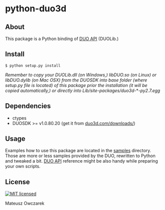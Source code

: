 python-duo3d
=========

About
-----
This package is a Python binding of [DUO API](https://duo3d.com/docs/articles/api) (DUOLib.)

Install
-------

    $ python setup.py install

*Remember to copy your DUOLib.dll (on Windows,) libDUO.so (on Linux) or libDUO.dylib (on Mac OSX) from the DUOSDK into base folder (where setup.py file is located) of this package prior the installation (it will be copied automatically,) or directly into Lib/site-packages/duo3d-***-py2.7.egg*

Dependencies
-------------

* ctypes
* DUOSDK >= v1.0.80.20 (get it from [duo3d.com/downloads/](http://duo3d.com/downloads/))

Usage
------
Examples how to use this package are located in the [samples](https://github.com/MateuszOwczarek/python-duo3d/tree/master/samples) directory. Those are more or less samples provided by the DUO, rewritten to Python and tweaked a bit. [DUO API](https://duo3d.com/docs/articles/) reference might be also handy  while preparing your own scripts.

License
--------
[![MIT licensed](https://img.shields.io/badge/license-MIT-blue.svg)](https://raw.githubusercontent.com/MateuszOwczarek/python-duo3d/master/LICENSE)

Mateusz Owczarek
